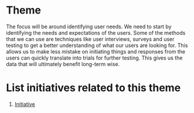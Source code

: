 # Theme

The focus will be around identifying user needs. We need to start by identifying the needs and expectations of the users. Some of the methods that we can 
use are techniques like user interviews, surveys and user testing to get a better understanding of what our users are looking for. This allows us to make 
less mistake on initiating things and responses from the users can quickly translate into trials for further testing. This gives us the data that will
ultimately benefit long-term wise.

# List initiatives related to this theme
1. [Initiative](documentation/templates/theme/initiatives/initiative_template.md)
